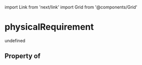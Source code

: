 import Link from 'next/link'
import Grid from '@components/Grid'

# physicalRequirement

undefined

## Property of



